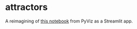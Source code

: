 # attractors

A reimagining of [this notebook](https://examples.pyviz.org/attractors/attractors.html) from PyViz as a Streamlit app.